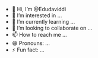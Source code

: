 - 👋 Hi, I’m @Edudaviddi
- 👀 I’m interested in ...
- 🌱 I’m currently learning ...
- 💞️ I’m looking to collaborate on ...
- 📫 How to reach me ...
- 😄 Pronouns: ...
- ⚡ Fun fact: ...

<!---
Edudaviddi/Edudaviddi is a ✨ special ✨ repository because its `README.md` (this file) appears on your GitHub profile.
You can click the Preview link to take a look at your changes.
--->
